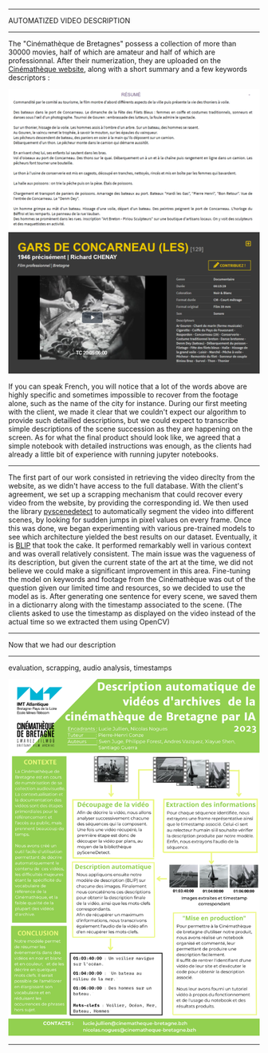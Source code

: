 
---

<p class="titletext">AUTOMATIZED VIDEO DESCRIPTION</p>

---

<p class="articletext">The "Cinémathèque de Bretagnes" possess a collection of more than 30000 movies, half of which are amateur and half of which are professionnal. After their numerization, they are uploaded on the <a href="https://www.cinematheque-bretagne.bzh/" class="imgarticle">Cinémathèque website</a>, along with a short summary and a few keywords descriptors : </p> 

<img src="images/resumecinematheque.png?raw=true" alt="resumecinematheque" class="imgarticle"/>
<img src="images/keywordscinematheque.png?raw=true" alt="keywordscinematheque" class="imgarticle"/>

<p class="articletext">If you can speak French, you will notice that a lot of the words above are highly specific and sometimes impossible to recover from the footage alone, such as the name of the city for instance. During our first meeting with the client, we made it clear that we couldn't expect our algorithm to provide such detailled descriptions, but we could expect to transcribe simple descriptions of the scene succession as they are happening on the screen. As for what the final product should look like, we agreed that a simple notebook with detailed instructions was enough, as the clients had already a little bit of experience with running jupyter notebooks.</p>

---

<p class="articletext">The first part of our work consisted in retrieving the video direclty from the website, as we didn't have access to the full database. With the client's agreement, we set up a scrapping mechanism that could recover every video from the website, by providing the corresponding id. We then used the library <a href="https://www.scenedetect.com/" class="imgarticle">pyscenedetect</a> to automatically segment the video into different scenes, by looking for sudden jumps in pixel values on every frame. Once this was done, we began experimenting with various pre-trained models to see which architecture yielded the best results on our dataset. Eventually, it is <a href="https://github.com/salesforce/BLIP" class="imgarticle">BLIP</a> that took the cake. It performed remarkably well in various context and was overall relatively consistent. The main issue was the vagueness of its description, but given the current state of the art at the time, we did not believe we could make a significant improvement in this area. Fine-tuning the model on keywords and footage from the Cinémathèque was out of the question given our limited time and resources, so we decided to use the model as is. After generating one sentence for every scene, we saved them in a dictionarry along with the timestamp associated to the scene. (The clients asked to use the timestamp as displayed on the video instead of the actual time so we extracted them using OpenCV) </p>

---

<p class="articletext">Now that we had our description </p>

---


<p class="articletext">evaluation, scrapping, audio analysis, timestamps</p>

<img src="images/poster.png?raw=true" alt="poster cinematheque" class="imgarticle"/>

---


